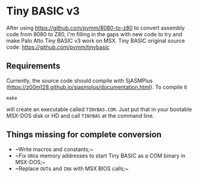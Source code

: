 Tiny BASIC v3
=============

After using https://github.com/pvmm/8080-to-z80 to convert assembly code from 8080 to Z80, I'm filling in the gaps with new code to try and make Palo Alto Tiny BASIC v3 work on MSX. Tiny BASIC original source code: https://github.com/pvmm/tinybasic

Requirements
------------

Currently, the source code should compile with SjASMPlus (https://z00m128.github.io/sjasmplus/documentation.html). To compile it
```
make
```
will create an executable called `TINYBAS.COM`. Just put that in your bootable MSX-DOS disk or HD and call `TINYBAS` at the command line.


Things missing for complete conversion
--------------------------------------

* ~Write macros and constants;~
* ~Fix `ORG`s memory addresses to start Tiny BASIC as a COM binary in MSX-DOS;~
* ~Replace `OUT`s and `IN`s with MSX BIOS calls;~

